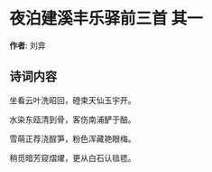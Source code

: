 # 夜泊建溪丰乐驿前三首  其一

**作者**: 刘弇

## 诗词内容

坐看云叶洗昭回，磴束天仙玉宇开。

水染东瓯清到骨，客伤南浦酽于醅。

雪萌正荐浇酲笋，粉色浑藏艳眼梅。

稍觅暗芳窥熠燿，更从白石认毰毸。


